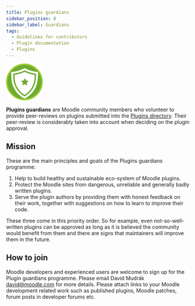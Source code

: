```yaml
---
title: Plugins guardians
sidebar_position: 8
sidebar_label: Guardians
tags:
  - Guidelines for contributors
  - Plugin documentation
  - Plugins
---
```

![thumb](./_guardians/plugins-guardian-logo.png)

**Plugins guardians** are Moodle community members who volunteer to provide peer-reviews on plugins submitted into the [Plugins directory](../../community/plugincontribution/pluginsdirectory). Their peer-review is considerably taken into account when deciding on the plugin approval.

## Mission

These are the main principles and goals of the Plugins guardians programme:

1. Help to build healthy and sustainable eco-system of Moodle plugins.
1. Protect the Moodle sites from dangerous, unreliable and generally badly written plugins.
1. Serve the plugin authors by providing them with honest feedback on their work, together with suggestions on how to learn to improve their code.

These three come in this priority order. So for example, even not-so-well-written plugins can be approved as long as it is believed the community would benefit from them and there are signs that maintainers will improve them in the future.

## How to join

Moodle developers and experienced users are welcome to sign up for the Plugin guardians programme. Please email David Mudrák <david@moodle.com> for more details. Please attach links to your Moodle development related work such as published plugins, Moodle patches, forum posts in developer forums etc.
